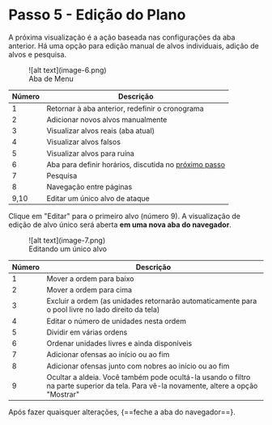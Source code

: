# Passo 5 - Edição do Plano

A próxima visualização é a ação baseada nas configurações da aba anterior. Há uma opção para edição manual de alvos individuais, adição de alvos e pesquisa.

<figure markdown="span">
  ![alt text](image-6.png)
  <figcaption>Aba de Menu</figcaption>
</figure>

| Número | Descrição                                                                            |
| ------ | ------------------------------------------------------------------------------------ |
| 1      | Retornar à aba anterior, redefinir o cronograma                                      |
| 2      | Adicionar novos alvos manualmente                                                    |
| 3      | Visualizar alvos reais (aba atual)                                                   |
| 4      | Visualizar alvos falsos                                                              |
| 5      | Visualizar alvos para ruína                                                          |
| 6      | Aba para definir horários, discutida no [próximo passo](./step_6_set_time_finish.md) |
| 7      | Pesquisa                                                                             |
| 8      | Navegação entre páginas                                                              |
| 9,10   | Editar um único alvo de ataque                                                       |

Clique em "Editar" para o primeiro alvo (número 9). A visualização de edição de alvo único será aberta **em uma nova aba do navegador**.

<figure markdown="span">
  ![alt text](image-7.png)
  <figcaption>Editando um único alvo</figcaption>
</figure>

| Número | Descrição                                                                                                                              |
| ------ | -------------------------------------------------------------------------------------------------------------------------------------- |
| 1      | Mover a ordem para baixo                                                                                                               |
| 2      | Mover a ordem para cima                                                                                                                |
| 3      | Excluir a ordem (as unidades retornarão automaticamente para o pool livre no lado direito da tela)                                     |
| 4      | Editar o número de unidades nesta ordem                                                                                                |
| 5      | Dividir em várias ordens                                                                                                               |
| 6      | Ordenar unidades livres e ainda disponíveis                                                                                            |
| 7      | Adicionar ofensas ao início ou ao fim                                                                                                  |
| 8      | Adicionar ofensas junto com nobres ao início ou ao fim                                                                                 |
| 9      | Ocultar a aldeia. Você também pode ocultá-la usando o filtro na parte superior da tela. Para vê-la novamente, altere a opção "Mostrar" |

Após fazer quaisquer alterações, {==feche a aba do navegador==}.
